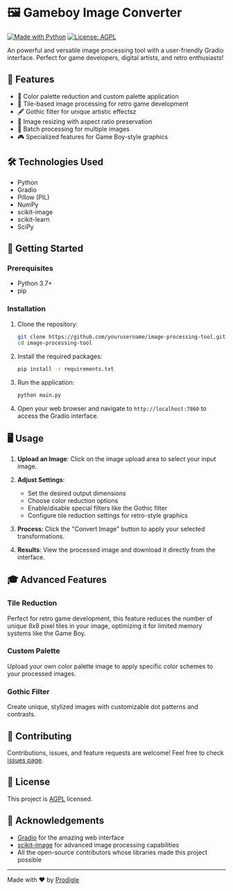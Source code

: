 # 🖼️ Gameboy Image Converter

[![Made with Python](https://img.shields.io/badge/Made%20with-Python-1f425f.svg)](https://www.python.org/)
[![License: AGPL](https://img.shields.io/badge/License-AGPL-yellow.svg)](https://opensource.org/licenses/AGPL)

An powerful and versatile image processing tool with a user-friendly Gradio interface. Perfect for game developers, digital artists, and retro enthusiasts!

## 🌟 Features

- 🎨 Color palette reduction and custom palette application
- 🧩 Tile-based image processing for retro game development
- 🖋️ Gothic filter for unique artistic effectsz
- 📐 Image resizing with aspect ratio preservation
- 🔄 Batch processing for multiple images
- 🎮 Specialized features for Game Boy-style graphics

## 🛠️ Technologies Used

- Python
- Gradio
- Pillow (PIL)
- NumPy
- scikit-image
- scikit-learn
- SciPy

## 🚀 Getting Started

### Prerequisites

- Python 3.7+
- pip

### Installation

1. Clone the repository:
   ```bash
   git clone https://github.com/yourusername/image-processing-tool.git
   cd image-processing-tool
   ```

2. Install the required packages:
   ```bash
   pip install -r requirements.txt
   ```

3. Run the application:
   ```bash
   python main.py
   ```

4. Open your web browser and navigate to `http://localhost:7860` to access the Gradio interface.

## 🖥️ Usage

1. **Upload an Image**: Click on the image upload area to select your input image.

2. **Adjust Settings**: 
   - Set the desired output dimensions
   - Choose color reduction options
   - Enable/disable special filters like the Gothic filter
   - Configure tile reduction settings for retro-style graphics

3. **Process**: Click the "Convert Image" button to apply your selected transformations.

4. **Results**: View the processed image and download it directly from the interface.

## 🎓 Advanced Features

### Tile Reduction
Perfect for retro game development, this feature reduces the number of unique 8x8 pixel tiles in your image, optimizing it for limited memory systems like the Game Boy.

### Custom Palette
Upload your own color palette image to apply specific color schemes to your processed images.

### Gothic Filter
Create unique, stylized images with customizable dot patterns and contrasts.

## 🤝 Contributing

Contributions, issues, and feature requests are welcome! Feel free to check [issues page](https://github.com/yourusername/image-processing-tool/issues).

## 📜 License

This project is [AGPL](https://opensource.org/licenses/AGPL) licensed.

## 🙏 Acknowledgements

- [Gradio](https://www.gradio.app/) for the amazing web interface
- [scikit-image](https://scikit-image.org/) for advanced image processing capabilities
- All the open-source contributors whose libraries made this project possible

---

Made with ❤️ by [Prodigle](https://github.com/sirprodigle)
